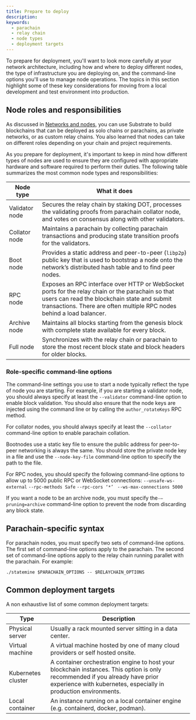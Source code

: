 ```yaml
---
title: Prepare to deploy
description:
keywords:
  - parachain
  - relay chain
  - node types
  - deployment targets
---
```


To prepare for deployment, you'll want to look more carefully at your network architecture, including how and where to deploy different nodes, the type of infrastructure you are deploying on, and the command-line options you'll use to manage node operations.
The topics in this section highlight some of these key considerations for moving from a local development and test environment into production.

## Node roles and responsibilities

As discussed in [Networks and nodes](/fundamentals/node-and-network-types/), you can use Substrate to build blockchains that can be deployed as solo chains or parachains, as private networks, or as custom relay chains.
You also learned that nodes can take on different roles depending on your chain and project requirements.

As you prepare for deployment, it's important to keep in mind how different types of nodes are used to ensure they are configured with appropriate hardware and software required to perform their duties.
The following table summarizes the most common node types and responsibilities:

| Node type | What it does |
| ---------- | ------------------------------------------- |
| Validator node | Secures the relay chain by staking DOT, processes the validating proofs from parachain collator node, and votes on consensus along with other validators. |
| Collator node | Maintains a parachain by collecting parachain transactions and producing state transition proofs for the validators. |
| Boot node | Provides a static address and peer-to-peer (`libp2p`) public key that is used to bootstrap a node onto the network’s distributed hash table and to find peer nodes. |
| RPC node | Exposes an RPC interface over HTTP or WebSocket ports for the relay chain or the parachain so that users can read the blockchain state and submit transactions. There are often multiple RPC nodes behind a load balancer. |
| Archive node | Maintains all blocks starting from the genesis block with complete state available for every block. |
| Full node | Synchronizes with the relay chain or parachain to store the most recent block state and block headers for older blocks. |

### Role-specific command-line options

The command-line settings you use to start a node typically reflect the type of node you are starting.
For example, if you are starting a validator node, you should always specify at least the  `--validator` command-line option to enable block validation.
You should also ensure that the node keys are injected using the command line or by calling the `author_rotateKeys` RPC method.

For collator nodes, you should always specify at least the `--collator` command-line option to enable parachain collation.

Bootnodes use a static key file to ensure the public address for peer-to-peer networking is always the same. 
You should store the private node key in a file and use the `--node-key-file` command-line option to specify the path to the file.

For RPC nodes, you should specify the following command-line options to allow up to 5000 public RPC or WebSocket connections: `--unsafe-ws-external`
`--rpc-methods Safe`
`--rpc-cors ‘*’ `
`--ws-max-connections 5000`

If you want a node to be an archive node, you must specify the`-–pruning=archive` command-line option to prevent the node from discarding any block state.

## Parachain-specific syntax

For parachain nodes, you must specify two sets of command-line options.
The first set of command-line options apply to the parachain.
The second set of command-line options apply to the relay chain running parallet with the parachain. 
For example:

```
./statemine $PARACHAIN_OPTIONS -- $RELAYCHAIN_OPTIONS
```

## Common deployment targets

A non exhaustive list of some common deployment targets:

| Type | Description |
| ---------- | ------------------------------------------- |
| Physical server | Usually a rack mounted server sitting in a data center. |
| Virtual machine | A virtual machine hosted by one of many cloud providers or self hosted onsite. |
| Kubernetes cluster | A container orchestration engine to host your blockchain instances. This option is only recommended if you already have prior experience with kubernetes, especially in production environments. |
| Local container | An instance running on a local container engine (e.g. containerd, docker, podman). |
